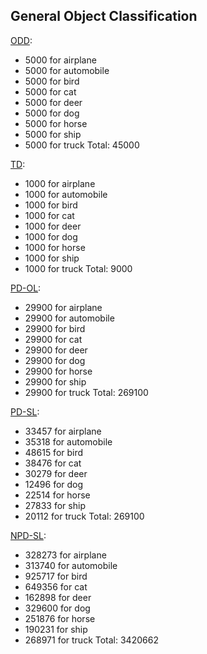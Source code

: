 ## General Object Classification

[ODD](ODD.tar.bz2):
- 5000 for airplane
- 5000 for automobile
- 5000 for bird
- 5000 for cat
- 5000 for deer
- 5000 for dog
- 5000 for horse
- 5000 for ship
- 5000 for truck
Total: 45000

[TD](TD.tar.bz2):
- 1000 for airplane
- 1000 for automobile
- 1000 for bird
- 1000 for cat
- 1000 for deer
- 1000 for dog
- 1000 for horse
- 1000 for ship
- 1000 for truck
Total: 9000

[PD-OL](PD-OL.tar.bz2):
- 29900 for airplane
- 29900 for automobile
- 29900 for bird
- 29900 for cat
- 29900 for deer
- 29900 for dog
- 29900 for horse
- 29900 for ship
- 29900 for truck
Total: 269100

[PD-SL](PD-SL.tar.bz2):
- 33457 for airplane
- 35318 for automobile
- 48615 for bird
- 38476 for cat
- 30279 for deer
- 12496 for dog
- 22514 for horse
- 27833 for ship
- 20112 for truck
Total: 269100

[NPD-SL](NPD-SL.tar.bz2):
- 328273 for airplane
- 313740 for automobile
- 925717 for bird
- 649356 for cat
- 162898 for deer
- 329600 for dog
- 251876 for horse
- 190231 for ship
- 268971 for truck
Total: 3420662
